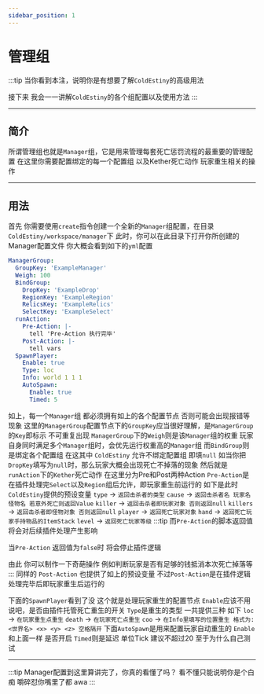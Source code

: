```yaml
---
sidebar_position: 1
---
```


# 管理组
:::tip
当你看到本注，说明你是有想要了解`ColdEstiny`的高级用法 

接下来 我会一一讲解`ColdEstiny`的各个组配置以及使用方法
:::
***
## 简介
所谓管理组也就是`Manager`组，它是用来管理每套死亡惩罚流程的最重要的管理配置
在这里你需要配置绑定的每一个配置组 以及Kether死亡动作 玩家重生相关的操作

***

## 用法
首先 你需要使用`create`指令创建一个全新的`Manager`组配置，在目录`ColdEstiny/workspace/manager`下
此时，你可以在此目录下打开你所创建的Manager配置文件 你大概会看到如下的`yml`配置
```yaml
ManagerGroup:
  GroupKey: 'ExampleManager'
  Weigh: 100
  BindGroup:
    DropKey: 'ExampleDrop'
    RegionKey: 'ExampleRegion'
    RelicsKey: 'ExampleRelics'
    SelectKey: 'ExampleSelect'
  runAction:
    Pre-Action: |-
      tell 'Pre-Action 执行完毕'
    Post-Action: |-
      tell vars
  SpawnPlayer:
    Enable: true
    Type: loc
    Info: world 1 1 1
    AutoSpawn:
      Enable: true
      Timed: 5
```
如上，每一个`Manager`组 都必须拥有如上的各个配置节点 否则可能会出现报错等现象
这里的`ManagerGroup`配置节点下的`GroupKey`应当很好理解，是`ManagerGroup`的`Key`即标示 不可重复出现
`ManagerGroup`下的`Weigh`则是该`Manager`组的权重 玩家自身同时满足多个`Manager`组时，会优先运行权重高的`Manager`组
而`BindGroup`则是绑定各个配置组 在这其中 `ColdEstiny` 允许不绑定配置组 即填`null` 
如当你把`DropKey`填写为`null`时，那么玩家大概会出现死亡不掉落的现象
然后就是`runAction`下的`Kether`死亡动作 在这里分为Pre和Post两种Action
`Pre-Action`是在插件处理完`Select`以及`Region`组后允许，即玩家重生前运行的 如下是此时`ColdEstiny`提供的预设变量
`type` -> `返回击杀者的类型`
`cause` -> `返回击杀者名 玩家名 怪物名 若意外死亡则返回Value`
`killer` -> `返回击杀者即玩家对象 否则返回null`
`killers` -> `返回击杀者即怪物对象 否则返回null`
`player` -> `返回死亡玩家对象`
`hand` -> `返回死亡玩家手持物品的ItemStack`
`level` -> `返回死亡玩家等级`
:::tip
而`Pre-Action`的脚本返回值 将会对后续插件处理产生影响 

当`Pre-Action` 返回值为`false`时 将会停止插件逻辑

由此 你可以制作一下奇葩操作 例如判断玩家是否有足够的钱抵消本次死亡掉落等
:::
同样的 `Post-Action` 也提供了如上的预设变量 不过`Post-Action`是在插件逻辑处理完毕后即玩家重生后运行的 

下面的`SpawnPlayer`看到了没 这个就是处理玩家重生的配置节点
`Enable`应该不用说吧，是否由插件托管死亡重生的开关
`Type`是重生的类型 一共提供三种 如下
`loc` -> `在玩家重生点重生`
`death` -> `在玩家死亡点重生`
`coo` -> `在Info里填写的位置重生 格式为: <世界名> <x> <y> <z> 空格隔开`
下面`AutoSpawn`是用来配置玩家自动重生的
`Enable`和上面一样 是否开启
`Timed`则是延迟 单位Tick 建议不超过20 至于为什么自己测试 
***
:::tip
Manager配置到这里算讲完了，你真的看懂了吗？
看不懂只能说明你是个白痴 嚼碎怼你嘴里了都 awa
:::




